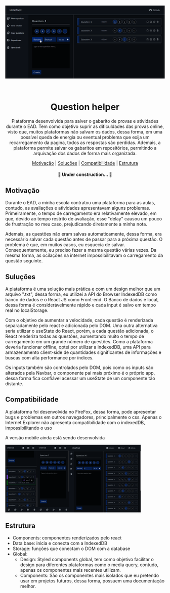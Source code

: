 ![Demonstration](public/readme/question-helper.gif)

<br />

<h1 align="center">Question helper</h1>
<p align="center">Plataforma desenvolvida para salver o gabarito de provas e atividades durante o EAD. Tem como objetivo suprir as dificuldades das provas online, visto que, muitos plataformas não salvam os dados, dessa forma, em uma possível queda de energia ou eventual problema que exija um recarregamento da pagina, todos as respostas são perdidas. Ademais, a plataforma permite salvar os gabaritos em repositórios, permitindo a arquivação dos dados de forma mais organizada.</p>

<p align="center">
 <a href="#motivacao">Motivação</a> |
 <a href="#solucoes">Soluções</a> |
 <a href="#compatibilidade">Compatibilidade</a> |
 <a href="#estrutura">Estrutura</a>
</p>

<h4 align="center"> 
	🚧  Under construction...  🚧
</h4>


<div id="motivacao" />

## Motivação

Durante o EAD, a minha escola contratou uma plataforma para as aulas, contudo, as avaliações e atividades apresentavam alguns problemas. Primeiramente, o tempo de carregamento era relativamente elevado, em que, devido ao tempo restrito de avaliação, esse "delay" causou um pouco de frustração no meu caso, prejudicando diretamente a minha nota.

Ademais, as questões não eram salvas automaticamente, dessa forma, era necessário salvar cada questão antes de passar para a próxima questão. O problema é que, em muitos casos, eu esquecia de salvar. Consequentemente, eu preciso fazer a mesma questão várias vezes. Da mesma forma, as ocilações na internet impossibilitavam o carregamento da questão seguinte.

<div id="solucoes" />

## Suluções

A plataforma é uma solução mais prática e com um design melhor que um arquivo ".txt", dessa forma, eu utilizei a API do Browser IndexedDB como banco de dados e o React JS como Front-end. O Banco de dados é local, dessa forma é considerávelmente rápido e cada input é salvo em tempo real no localStorage.

Com o objetivo de aumentar a velocidade, cada questão é renderizada separadamente pelo react e adicionada pelo DOM. Uma outra alternativa seria utilizar o useState do React, porém, a cada questão adicionada, o React renderiza todas as questões, aumentando muito o tempo de carregamento em um grande número de questões.
Como a plataforma deveria funcionar offline, optei por utilizar a indexedDB, uma API para armazenamento client-side de quantidades significantes de informações e buscas com alta performance por índices.

Os inputs também são controlados pelo DOM, pois como os inputs são alterados pela Navbar, o componente pai mais próximo é o próprio app, dessa forma fica confiável acessar um useState de um componente tão distante.

<div id="compatibilidade" />

## Compatibilidade

A plataforma foi desenvolvida no FireFox, dessa forma, pode apresentar bugs e problemas em outros navegadores, principalmente o css. Apenas o Internet Explorer não apresenta compatibilidade com o indexedDB, impossibilitando o uso

A versão mobile ainda está sendo desenvolvida
	
<div style="display: flex;">
	 <img src="./public/readme/m-questions.png" alt="Mobile version questions" width="20%"> 
	 <img src="./public/readme/m-forms.png" alt="Mobile version forms" width="20%"> 
	 <img src="./public/readme/tablet.png" alt="Tablet version" width="45%"> 
</div>
	
<div id="estrutura" />

## Estrutura

- Components: componentes renderizados pelo react
- Data base: inicia e conecta com a IndexedDB
- Storage: funções que conectam o DOM com a database
- Global: 
  - Design: Styled components global, tem como objetivo facilitar o design para diferentes plataformas como o media query, contudo, apenas os componentes mais recentes utilizam.
  - Components: São os componentes mais isolados que eu pretendo usar em projetos futuros, dessa forma, possuem uma documentação melhor.







